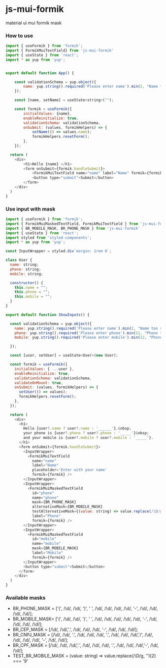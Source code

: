 # js-mui-formik
material ui mui formik mask

### How to use

```js
import { useFormik } from 'formik';
import { FormikMuiTextField} from 'js-mui-formik'
import { useState } from 'react';
import * as yup from 'yup';


export default function App() {

    const validationSchema = yup.object({
        name: yup.string().required('Please enter name').min(2, "Name too short")
    });

    const [name, setName] = useState<string>("");

    const formik = useFormik({
        initialValues: {name},
        enableReinitialize: true,
        validationSchema: validationSchema,
        onSubmit: (values, formikHelpers) => {
            setName(() => values.name);
            formikHelpers.resetForm();
        },
    });

  return (
    <div>
        <h1>Hello {name} </h1>
        <form onSubmit={formik.handleSubmit}>
            <FormikMuiTextField name="name" label="Name" formik={formik}/>
            <button type="submit">Submit</button>
        </form>
    </div>
  )
} 

```

### Use input with mask
```js
import { useFormik } from 'formik';
import { FormikMuiMaskedTextField, FormikMuiTextField } from 'js-mui-formik'
import { BR_MOBILE_MASK, BR_PHONE_MASK } from 'js-mui-formik'
import { useState } from 'react';
import styled from 'styled-components';
import * as yup from 'yup';

const InputWrapper = styled.div`margin: 1rem 0`;

class User {
  name: string;
  phone: string;
  mobile: string;

  constructor() {
    this.name = "";
    this.phone = "";
    this.mobile = "";
  }
}

export default function ShowInputs() {

  const validationSchema = yup.object({
    name: yup.string().required('Please enter name').min(2, "Name too short"),
    phone: yup.string().required('Please enter phone').min(11, "Phone too short"),
    mobile: yup.string().required('Please enter mobile').min(12, "Phone too short")

  });

  const [user, setUser] = useState<User>(new User);

  const formik = useFormik({
    initialValues: { ...user },
    enableReinitialize: true,
    validationSchema: validationSchema,
    validateOnMount: true,
    onSubmit: (values, formikHelpers) => {
      setUser(() => values);
      formikHelpers.resetForm();
    },
  });

  return (
    <div>
      <h1>
        Hello {user?.name ? user?.name : '______'},&nbsp;
        your phone is {user?.phone ? user?.phone : '_____'}&nbsp;
        and your mobile is {user?.mobile ? user?.mobile : '_____'}.
      </h1>
      <form onSubmit={formik.handleSubmit}>
        <InputWrapper>
          <FormikMuiTextField
            name="name"
            label="Name"
            placeholder='Enter with your name'
            formik={formik} />
        </InputWrapper>
        <InputWrapper>
          <FormikMuiMaskedTextField
            id="phone"
            name="phone"
            mask={BR_PHONE_MASK}
            alternativeMask={BR_MOBILE_MASK}
            testAlternativeMask={(value: string) => value.replace(/\D/g, '')[2] === '9'}
            label="Phone"
            formik={formik} />
        </InputWrapper>
        <InputWrapper>
          <FormikMuiMaskedTextField
            id="mobile"
            name="mobile"
            mask={BR_MOBILE_MASK}
            label="Mobile"
            formik={formik} />
        </InputWrapper>
        <button type="submit">Submit</button>
      </form>
    </div>
  )
}
```

### Available masks

- BR_PHONE_MASK = ['(', /\d/, /\d/, ')', ' ', /\d/, /\d/, /\d/, /\d/, '-', /\d/, /\d/, /\d/, /\d/];
- BR_MOBILE_MASK= ['(', /\d/, /\d/, ')', ' ', /\d/, /\d/, /\d/, /\d/, /\d/, '-', /\d/, /\d/, /\d/, /\d/];
- BR_CEP_MASK = [/\d/, /\d/,'.', /\d/, /\d/, /\d/, '-', /\d/, /\d/, /\d/];
- BR_CNPJ_MASK = [/\d/, /\d/, '.', /\d/, /\d/, /\d/, '.', /\d/, /\d/, /\d/,'/', /\d/, /\d/, /\d/, /\d/, '-', /\d/, /\d/];
- BR_CPF_MASK = [/\d/, /\d/, /\d/,'.', /\d/, /\d/, /\d/, '.', /\d/, /\d/, /\d/,'-', /\d/, /\d/];
- TEST_BR_MOBILE_MASK = (value: string) => value.replace(/\D/g, '')[2] === '9'